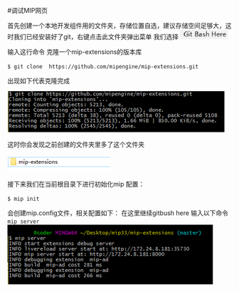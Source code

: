#调试MIP网页

首先创建一个本地开发组件用的文件夹，存储位置自选，建议存储空间足够大，这时我们已经安装好了git，右键点击此文件夹弹出菜单 我们选择
![Alt text](./img/12_gitbash.png)

输入这行命令 克隆一个mip-extensions的版本库

`$ git clone  https://github.com/mipengine/mip-extensions.git`

出现如下代表克隆完成

![Alt text](./img/12_gitclone.jpg)

这时你会发现之前创建的文件夹里多了这个文件夹

![Alt text](./img/12_mip-extensions.jpg)

接下来我们在当前根目录下进行初始化mip 配置：

`$ mip init`

会创建mip.config文件，相关配置如下：
在这里继续gitbush here 输入以下命令
` mip server`
![Alt text](./img/12_mipserver.jpg)


